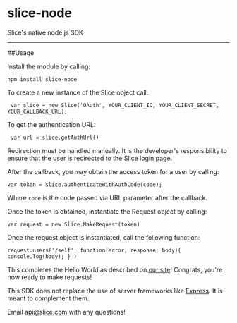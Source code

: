 # slice-node
Slice's native node.js SDK

--------

##Usage

Install the module by calling:

`npm install slice-node`

To create a new instance of the Slice object call:

` var slice = new Slice('OAuth', YOUR_CLIENT_ID, YOUR_CLIENT_SECRET, YOUR_CALLBACK_URL);`

To get the authentication URL:

` var url = slice.getAuthUrl()`

Redirection must be handled manually.  It is the developer's responsibility to ensure that the user is redirected to the Slice login page. 

After the callback, you may obtain the access token for a user by calling:

`var token = slice.authenticateWithAuthCode(code);`

Where `code` is the code passed via URL parameter after the callback.

Once the token is obtained, instantiate the Request object by calling:

`var request = new Slice.MakeRequest(token)`

Once the request object is instantiated, call the following function:

`request.users('/self', function(error, response, body){
      console.log(body);
    }
    )`

This completes the Hello World as described on [our site](https://developer.slice.com/docs/hello)!  Congrats, you're now ready to make requests!

This SDK does not replace the use of server frameworks like [Express](http://expressjs.com).  It is meant to complement them.  

Email [api@slice.com](mailto:api@slice.com) with any questions!



